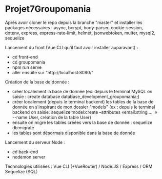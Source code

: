 # Projet7Groupomania

Après avoir cloner le repo depuis la branche "master" et installer les packages nécessaires : 
async, bcrypt, body-parser, cookie-session, dotenv, express, express-rate-limit, helmet, jsonwebtoken, multer, mysql2, sequelize

Lancement du front (Vue CLI qu'il faut avoir installer auparavant) :
- cd front-end
- cd groupomania
- npm run serve
- aller ensuite sur "http://localhost:8080/"

Création de la base de donnée :
- créer localement la base de donnée (ex: depuis le terminal MySQL on saisie : create database database_development_groupomania;)
- créer localement (depuis le terminal backend) les tables de la base de donnée en s'inspirant de mon dossier "models" (ex : depuis le terminal backend on saisie: sequelize model:create –attributes «email:string….  » --name User, création de la table User)
- ensuite on migre les tables créées vers la base de donnée : sequelize db:migrate
- les tables sont désormais disponible dans la base de donnée 

Lancement du serveur Node :
- cd back-end
- nodemon server

Technologies utilisées :
Vue CLI (+VueRouter) / Node.JS / Express / ORM Sequelize (SQL)
